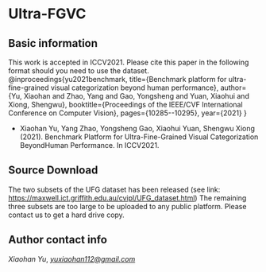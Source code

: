 # Ultra-FGVC

## Basic information
This work is accepted in ICCV2021. Please cite this paper in the following format should you need to use the dataset.
@inproceedings{yu2021benchmark,
  title={Benchmark platform for ultra-fine-grained visual categorization beyond human performance},
  author={Yu, Xiaohan and Zhao, Yang and Gao, Yongsheng and Yuan, Xiaohui and Xiong, Shengwu},
  booktitle={Proceedings of the IEEE/CVF International Conference on Computer Vision},
  pages={10285--10295},
  year={2021}
}
* Xiaohan Yu, Yang Zhao, Yongsheng Gao, Xiaohui Yuan, Shengwu Xiong (2021). Benchmark Platform for Ultra-Fine-Grained Visual Categorization BeyondHuman Performance. In ICCV2021.

## Source Download
The two subsets of the UFG dataset has been released (see link: https://maxwell.ict.griffith.edu.au/cvipl/UFG_dataset.html)
The remaining three subsets are too large to be uploaded to any public platform. Please contact us to get a hard drive copy. 

## Author contact info
*Xiaohan Yu*, *yuxiaohan112@gmail.com*
